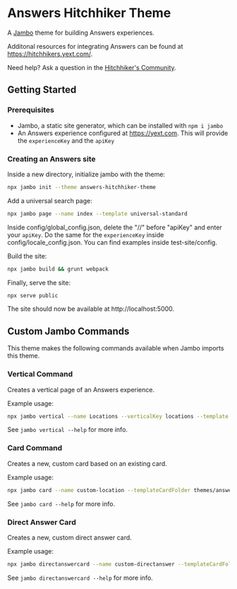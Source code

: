 # Answers Hitchhiker Theme

A [Jambo](https://github.com/yext/jambo) theme for building Answers experiences.

Additonal resources for integrating Answers can be found at https://hitchhikers.yext.com/.

Need help? Ask a question in the [Hitchhiker's Community](https://hitchhikers.yext.com/community/c/answers).

## Getting Started

### Prerequisites
- Jambo, a static site generator, which can be installed with `npm i jambo`
- An Answers experience configured at https://yext.com. This will provide the `experienceKey` and the `apiKey`

### Creating an Answers site

Inside a new directory, initialize jambo with the theme:
```bash
npx jambo init --theme answers-hitchhiker-theme
```

Add a universal search page:
```bash
npx jambo page --name index --template universal-standard
```

Inside config/global_config.json, delete the "//" before "apiKey" and enter your `apiKey`. Do the same for the `experienceKey` inside config/locale_config.json.
You can find examples inside test-site/config.

Build the site:
```bash
npx jambo build && grunt webpack
```

Finally, serve the site:
```bash
npx serve public
```

The site should now be available at http://localhost:5000.

## Custom Jambo Commands

This theme makes the following commands available when Jambo imports this theme.

### Vertical Command
Creates a vertical page of an Answers experience.

Example usage:
```bash
npx jambo vertical --name Locations --verticalKey locations --template vertical-standard
```

See `jambo vertical --help` for more info.

### Card Command
Creates a new, custom card based on an existing card.

Example usage:
```bash
npx jambo card --name custom-location --templateCardFolder themes/answers-hitchhiker-theme/cards/location-standard
```

See `jambo card --help` for more info.

### Direct Answer Card
Creates a new, custom direct answer card.

Example usage:
```bash
npx jambo directanswercard --name custom-directanswer --templateCardFolder themes/answers-hitchhiker-theme/directanswercards/allfields-standard
```

See `jambo directanswercard --help` for more info.